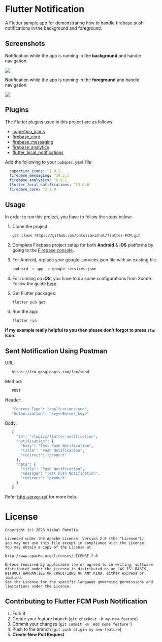 # Flutter Notification

A Flutter sample app for demonstrating how to handle firebase push notifications in the background and foreground.

## Screenshots

Notification while the app is running in the **background** and handle navigation:

![](graphics/background_notification.gif)

Notification while the app is running in the **foreground** and handle navigation:

![](graphics/foreground_notification.gif)

## Plugins

The Flutter plugins used in this project are as follows:

- [cupertino_icons](https://pub.dev/packages/cupertino_icons)
- [firebase_core](https://pub.dev/packages/firebase_core)
- [firebase_messaging](https://pub.dev/packages/firebase_messaging)
- [firebase_analytics](https://pub.dev/packages/overlay_support)
- [flutter_local_notifications](https://pub.dev/packages/overlay_support)

Add the following to your `pubspec.yaml` file:

```yaml
  cupertino_icons: ^1.0.2
  firebase_messaging: ^14.2.5
  firebase_analytics: ^8.0.2
  flutter_local_notifications: ^13.0.0
  firebase_core: ^2.7.0
```
## Usage

In order to run this project, you have to follow the steps below:

1. Clone the project:

   ```bash
   git clone https://github.com/patoliavishal/flutter-FCM.git
   ```

2. Complete Firebase project setup for both **Android** & **iOS** platforms by going to the [Firebase console](https://console.firebase.google.com/).

3. For Android, replace your google-services.json file with an existing file. 

   ```bash
   android -> app -> google-services.json
   ```

4. For running on **iOS**, you have to do some configurations from Xcode. Follow the guide [here](https://firebase.flutter.dev/docs/messaging/apple-integration).

5. Get Flutter packages:

   ```bash
   flutter pub get
   ```

6. Run the app:

   ```bash
   flutter run
   ```
   

**If my example really helpful to you then please don't forgot to press **`Star`** icon.**


## Sent Notification Using Postman

   URL:
   ```bash
      https://fcm.googleapis.com/fcm/send
   ```

   Method:
   ```bash
      POST
   ```

   Header:
   ```bash
      "Content-Type": "application/json",
      "Authorization": "key=<Server_key>"
   ```

   Body:
   ```bash
      {
        "to": "/topics/flutter-notification",
        "notification": {
          "body": "Test Push Notification",
          "title": "Push Notification",
          "redirect": "product"
        },
        "data": {
          "title": "Push Notification",
          "message": "Test Push Notification",
          "redirect": "product"
        }
      }
   ```

Refer [http-server-ref](https://firebase.google.com/docs/cloud-messaging/http-server-ref) for more help.

# License
```license
Copyright (c) 2023 Vishal Patolia

Licensed under the Apache License, Version 2.0 (the "License");
you may not use this file except in compliance with the License.
You may obtain a copy of the License at

http://www.apache.org/licenses/LICENSE-2.0

Unless required by applicable law or agreed to in writing, software
distributed under the License is distributed on an "AS IS" BASIS,
WITHOUT WARRANTIES OR CONDITIONS OF ANY KIND, either express or implied.
See the License for the specific language governing permissions and
limitations under the License.
```

## Contributing to Flutter FCM Push Notification
1. Fork it
2. Create your feature branch (`git checkout -b my-new-feature`)
3. Commit your changes (`git commit -m 'Add some feature'`)
4. Push to the branch (`git push origin my-new-feature`)
5. **Create New Pull Request**
